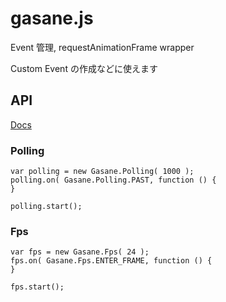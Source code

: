 # gasane.js
Event 管理, requestAnimationFrame wrapper

Custom Event の作成などに使えます

## API
[Docs](http://localhost:63342/gasane.js/docs/)

### Polling

    var polling = new Gasane.Polling( 1000 );
    polling.on( Gasane.Polling.PAST, function () {
    }
    
    polling.start();
    
### Fps

    var fps = new Gasane.Fps( 24 );
    fps.on( Gasane.Fps.ENTER_FRAME, function () {
    }
    
    fps.start();
